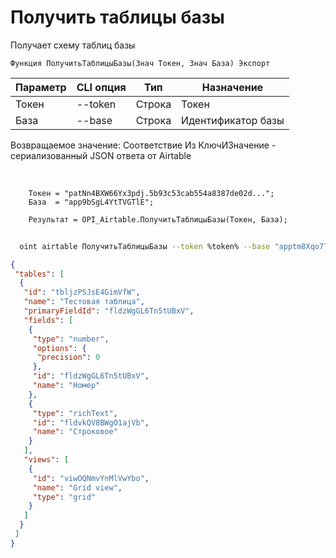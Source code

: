 ﻿---
sidebar_position: 2
---

# Получить таблицы базы
 Получает схему таблиц базы



`Функция ПолучитьТаблицыБазы(Знач Токен, Знач База) Экспорт`

  | Параметр | CLI опция | Тип | Назначение |
  |-|-|-|-|
  | Токен | --token | Строка | Токен |
  | База | --base | Строка | Идентификатор базы |

  
  Возвращаемое значение:   Соответствие Из КлючИЗначение - сериализованный JSON ответа от Airtable

<br/>




```bsl title="Пример кода"
    Токен = "patNn4BXW66Yx3pdj.5b93c53cab554a8387de02d...";
    База  = "app9bSgL4YtTVGTlE";

    Результат = OPI_Airtable.ПолучитьТаблицыБазы(Токен, База);
```



```sh title="Пример команды CLI"
    
  oint airtable ПолучитьТаблицыБазы --token %token% --base "apptm8Xqo7TwMaipQ"

```

```json title="Результат"
{
 "tables": [
  {
   "id": "tbljzPSJsE4GimVfW",
   "name": "Тестовая таблица",
   "primaryFieldId": "fldzWgGL6Tn5tUBxV",
   "fields": [
    {
     "type": "number",
     "options": {
      "precision": 0
     },
     "id": "fldzWgGL6Tn5tUBxV",
     "name": "Номер"
    },
    {
     "type": "richText",
     "id": "fldvkQV8BWgO1ajVb",
     "name": "Строковое"
    }
   ],
   "views": [
    {
     "id": "viwOQNmvYnMlVwYbo",
     "name": "Grid view",
     "type": "grid"
    }
   ]
  }
 ]
}
```
